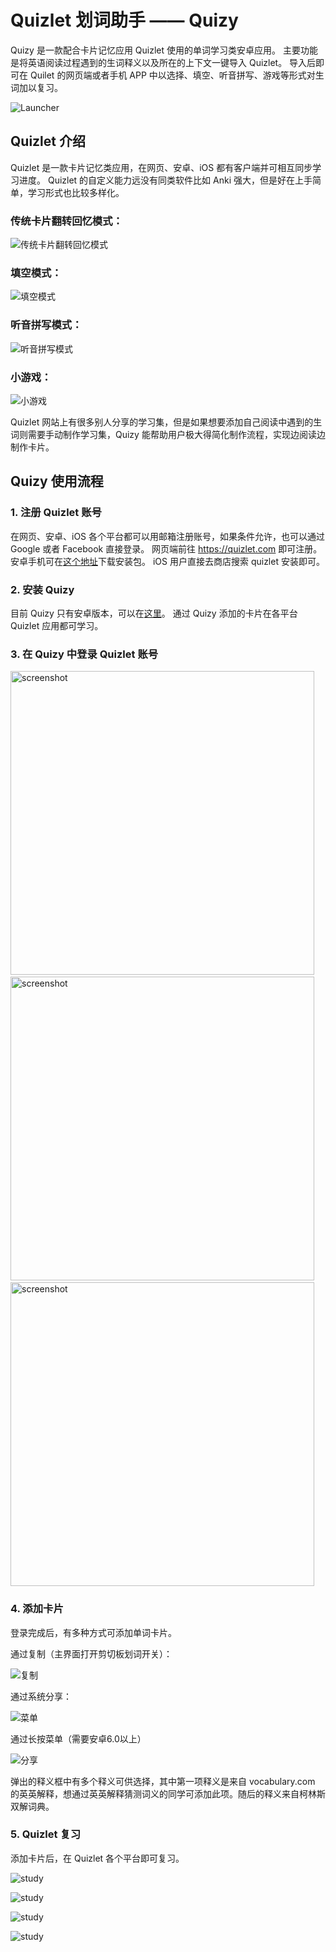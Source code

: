 # Quizlet 划词助手 —— Quizy

Quizy 是一款配合卡片记忆应用 Quizlet 使用的单词学习类安卓应用。 主要功能是将英语阅读过程遇到的生词释义以及所在的上下文一键导入 Quizlet。 导入后即可在 Quilet 的网页端或者手机 APP 中以选择、填空、听音拼写、游戏等形式对生词加以复习。

![Launcher](/pics/launcher.png)

## Quizlet 介绍

Quizlet 是一款卡片记忆类应用，在网页、安卓、iOS 都有客户端并可相互同步学习进度。 Quizlet 的自定义能力远没有同类软件比如 Anki 强大，但是好在上手简单，学习形式也比较多样化。

### 传统卡片翻转回忆模式：

![传统卡片翻转回忆模式](/pics/quiz1.gif)

### 填空模式：

![填空模式](/pics/quiz2.gif)

### 听音拼写模式：

![听音拼写模式](/pics/quiz3.gif)

### 小游戏：

![小游戏](/pics/quiz4.gif)

Quizlet 网站上有很多别人分享的学习集，但是如果想要添加自己阅读中遇到的生词则需要手动制作学习集，Quizy 能帮助用户极大得简化制作流程，实现边阅读边制作卡片。

## Quizy 使用流程

### 1. 注册 Quizlet 账号

在网页、安卓、iOS 各个平台都可以用邮箱注册账号，如果条件允许，也可以通过 Google 或者 Facebook 直接登录。 网页端前往 https://quizlet.com 即可注册。 安卓手机可在[这个地址](http://m.appchina.com/app/com.quizlet.quizletandroid)下载安装包。 iOS 用户直接去商店搜索 quizlet 安装即可。

### 2. 安装 Quizy

目前 Quizy 只有安卓版本，可以在[这里](https://www.coolapk.com/apk/169810)。 通过 Quizy 添加的卡片在各平台 Quizlet 应用都可学习。

### 3. 在 Quizy 中登录 Quizlet 账号

<img src="/pics/login1.png" alt="screenshot" title="screenshot"  height="486" />&nbsp;
<img src="/pics/login2.png" alt="screenshot" title="screenshot" height="486" />&nbsp;
<img src="/pics/login3.png" alt="screenshot" title="screenshot" height="486" />

### 4. 添加卡片

登录完成后，有多种方式可添加单词卡片。

通过复制（主界面打开剪切板划词开关）：

![复制](/pics/copy.gif)

通过系统分享：

![菜单](/pics/popup.gif)

通过长按菜单（需要安卓6.0以上）

![分享](/pics/share.gif)

弹出的释义框中有多个释义可供选择，其中第一项释义是来自 vocabulary.com 的英英解释，想通过英英解释猜测词义的同学可添加此项。随后的释义来自柯林斯双解词典。

### 5. Quizlet 复习

添加卡片后，在 Quizlet 各个平台即可复习。

![study](/pics/study1.png)

![study](/pics/study2.png)

![study](/pics/study3.gif)

![study](/pics/study4.gif)



